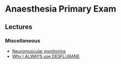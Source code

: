 # Anaesthesia Primary Exam

## Lectures

### Miscellaneous

- [Neuromuscular monitoring](https://www.youtube.com/watch?v=Mhqg3LYURn0)
- [Why I ALWAYS use DESFLURANE](https://youtu.be/j3bh0bdW2G4)


